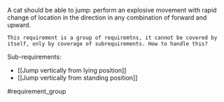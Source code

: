 A cat should be able to jump: perform an explosive movement with rapid change of location in the direction in any combination of forward and upward.

	This requirement is a group of requiremtns, it cannot be covered by itself, only by coverage of subrequirements. How to handle this?

Sub-requirements:
- [[Jump vertically from lying position]]
- [[Jump vertically from standing position]]

#requirement_group 